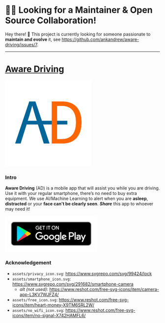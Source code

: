 # 🚗💡 Looking for a Maintainer & Open Source Collaboration!

Hey there! 👋 This project is currently looking for someone passionate to **maintain and evolve** it, see https://github.com/ankandrew/aware-driving/issues/7.

---

# [Aware Driving](https://ankandrew.github.io/aware-driving)

<a href="https://ankandrew.github.io/aware-driving/">
<img src="assets/logo.webp" alt="Project Website" title="Aware Driving Website" width="280"/>
</a>

### Intro

**Aware Driving** (AD) is a mobile app that will assist you while you are driving. Use it with your regular smartphone,
there’s no need to buy extra equipment. We use AI/Machine Learning to alert when you are **asleep**, **distracted** or
your **face can't be clearly seen**. **_Share_** this app to whoever may need it!


<a href="https://play.google.com/store/apps/details?id=com.anka.awaredriving">
<img src="assets/playstore.png" alt="Google Play Image" title="Google Play Link" width="300"/>
</a>

### Acknowledgement

* `assets/privacy_icon.svg`: https://www.svgrepo.com/svg/99424/lock
* `assets/smartphone_icon.svg`: https://www.svgrepo.com/svg/291682/smartphone-camera
    * _alt (not used)_: https://www.reshot.com/free-svg-icons/item/camera-app-L3KV7WJFZ4/
* `assets/free_icon.svg`: https://www.reshot.com/free-svg-icons/item/heart-money-X9TM6SRL2W/
* `assets/no_wifi_icon.svg`: https://www.reshot.com/free-svg-icons/item/no-signal-X742HAMFL6/
